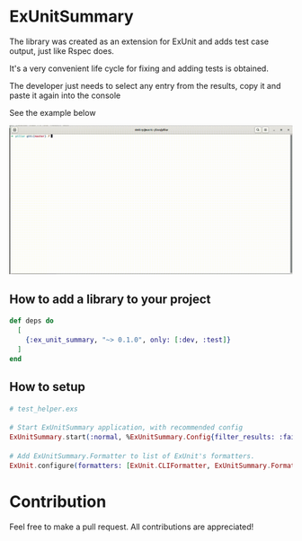 # ExUnitSummary

The library was created as an extension for ExUnit and adds test case output, just like Rspec does.

It's a very convenient life cycle for fixing and adding tests is obtained.

The developer just needs to select any entry from the results, copy it and paste it again into the console

See the example below

<img src="media/usage_sample.gif" alt="drawing" width="960"/>


## How to add a library to your project

```elixir
def deps do
  [
    {:ex_unit_summary, "~> 0.1.0", only: [:dev, :test]}
  ]
end
```

## How to setup

```elixir
# test_helper.exs 

# Start ExUnitSummary application, with recommended config 
ExUnitSummary.start(:normal, %ExUnitSummary.Config{filter_results: :failed, print_delay: 100})

# Add ExUnitSummary.Formatter to list of ExUnit's formatters. 
ExUnit.configure(formatters: [ExUnit.CLIFormatter, ExUnitSummary.Formatter])
```

# Contribution

Feel free to make a pull request. All contributions are appreciated!
